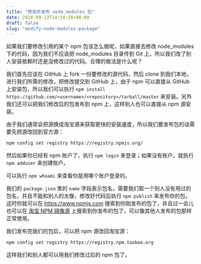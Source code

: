 ```yaml
---
title: "修改并发布 node_modules 包"
date: 2018-09-13T14:54:58+08:00
draft: false
slug: "modify-node-modules-package"
---
```


如果我们要修改引用的某个 npm 包该怎么做呢，如果直接去修改 node_modules 下的代码，因为我们不应该把 node_modules 目录传到 Git 上，所以我们改了别人安装依赖时还是没修改过的代码。合理的做法是什么呢？

我们首先应该在 GitHub 上 fork 一份要修改的源代码，然后 clone 到我们本地，进行我们所需的修改，把修改提交到 GitHub 上，由于 npm 可以直接从 GitHub 上安装包，所以我们可以执行 `npm install https://github.com/<username>/<repository>/tarball/master` 来安装。另外我们还可以把我们修改后的包发布到 npm 上，这样别人也可以直接从 npm 源安装。

由于我们通常会把源换成淘宝源来获取更快的安装速度，所以我们要发布包的话需要先把源改回到官方源：

```zsh
npm config set registry https://registry.npmjs.org/
```

然后如果你已经有 npm 账户了，执行 `npm login` 来登录；如果没有账户，就执行 `npm adduser` 来创建账户。

可以执行 `npm whoami` 来查看你是用哪个账户登录的。

我们的 `package.json` 里的 `name` 字段表示包名，需要我们取一个别人没有用过的包名，并且不能和别人的太像，修改好代码后执行 `npm publish` 来发布你的包，这时你就可以在 https://www.npmjs.com 搜索到你刚发布的包了，并且过一会儿也可以在 [淘宝 NPM 镜像源](https://npm.taobao.org) 上搜索到你发布的包了，可以像其他人发布的包那样正常使用。

我们发布完我们的包后，可以把 npm 源改回淘宝源：

```zsh
npm config set registry https://registry.npm.taobao.org
```

这样我们和别人都可以用我们修改过后的 npm 包了。